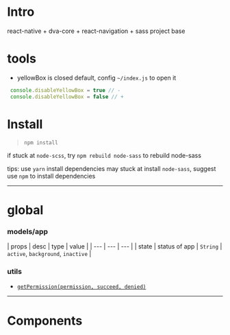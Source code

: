 # Intro

react-native + dva-core + react-navigation + sass project base


# tools

 - yellowBox is closed default, config `~/index.js` to open it

 ```js
  console.disableYellowBox = true // -
  console.disableYellowBox = false // +
```

# Install

> `npm install`

if stuck at `node-scss`, try `npm rebuild node-sass` to rebuild node-sass

tips: use `yarn` install dependencies may stuck at install `node-sass`, suggest use `npm` to install dependencies



----
# global
### models/app

| props | desc | type | value |
| --- | --- | --- |
| state | status of app | `String` | `active`, `background`, `inactive` |

### utils

- [`getPermission(permission, succeed, denied)`]()

----
# Components
